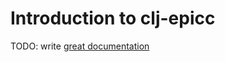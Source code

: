 # Introduction to clj-epicc

TODO: write [great documentation](http://jacobian.org/writing/what-to-write/)
